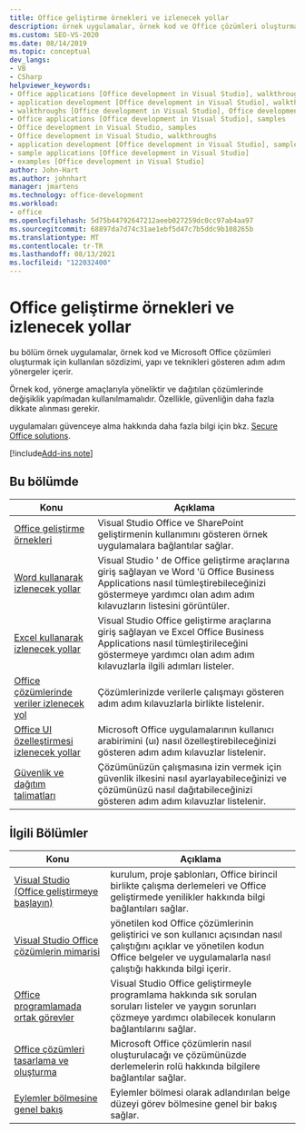 ```yaml
---
title: Office geliştirme örnekleri ve izlenecek yollar
description: örnek uygulamalar, örnek kod ve Office çözümleri oluşturmak için kullanılan sözdizimi, yapı ve teknikleri gösteren adım adım yönergeler hakkında bilgi edinin.
ms.custom: SEO-VS-2020
ms.date: 08/14/2019
ms.topic: conceptual
dev_langs:
- VB
- CSharp
helpviewer_keywords:
- Office applications [Office development in Visual Studio], walkthroughs
- application development [Office development in Visual Studio], walkthroughs
- walkthroughs [Office development in Visual Studio], Office development
- Office applications [Office development in Visual Studio], samples
- Office development in Visual Studio, samples
- Office development in Visual Studio, walkthroughs
- application development [Office development in Visual Studio], samples
- sample applications [Office development in Visual Studio]
- examples [Office development in Visual Studio]
author: John-Hart
ms.author: johnhart
manager: jmartens
ms.technology: office-development
ms.workload:
- office
ms.openlocfilehash: 5d75b44792647212aeeb027259dc0cc97ab4aa97
ms.sourcegitcommit: 68897da7d74c31ae1ebf5d47c7b5ddc9b108265b
ms.translationtype: MT
ms.contentlocale: tr-TR
ms.lasthandoff: 08/13/2021
ms.locfileid: "122032400"
---
```

# <a name="office-development-samples-and-walkthroughs"></a>Office geliştirme örnekleri ve izlenecek yollar
  bu bölüm örnek uygulamalar, örnek kod ve Microsoft Office çözümleri oluşturmak için kullanılan sözdizimi, yapı ve teknikleri gösteren adım adım yönergeler içerir.

 Örnek kod, yönerge amaçlarıyla yöneliktir ve dağıtılan çözümlerinde değişiklik yapılmadan kullanılmamalıdır. Özellikle, güvenliğin daha fazla dikkate alınması gerekir.

 uygulamaları güvenceye alma hakkında daha fazla bilgi için bkz. [Secure Office solutions](../vsto/securing-office-solutions.md).

[!include[Add-ins note](includes/addinsnote.md)]

## <a name="in-this-section"></a>Bu bölümde

|Konu|Açıklama|
|-----------|-----------------|
|[Office geliştirme örnekleri](../vsto/office-development-samples.md)|Visual Studio Office ve SharePoint geliştirmenin kullanımını gösteren örnek uygulamalara bağlantılar sağlar.|
|[Word kullanarak izlenecek yollar](../vsto/walkthroughs-using-word.md)|Visual Studio ' de Office geliştirme araçlarına giriş sağlayan ve Word 'ü Office Business Applications nasıl tümleştirebileceğinizi göstermeye yardımcı olan adım adım kılavuzların listesini görüntüler.|
|[Excel kullanarak izlenecek yollar](../vsto/walkthroughs-using-excel.md)|Visual Studio Office geliştirme araçlarına giriş sağlayan ve Excel Office Business Applications nasıl tümleştirileceğini göstermeye yardımcı olan adım adım kılavuzlarla ilgili adımları listeler.|
|[Office çözümlerinde veriler izlenecek yol](../vsto/data-in-office-solutions-walkthroughs.md)|Çözümlerinizde verilerle çalışmayı gösteren adım adım kılavuzlarla birlikte listelenir.|
|[Office UI özelleştirmesi izlenecek yollar](../vsto/office-ui-customization-walkthroughs.md)|Microsoft Office uygulamalarının kullanıcı arabirimini (uı) nasıl özelleştirebileceğinizi gösteren adım adım kılavuzlar listelenir.|
|[Güvenlik ve dağıtım talimatları](../vsto/security-and-deployment-walkthroughs.md)|Çözümünüzün çalışmasına izin vermek için güvenlik ilkesini nasıl ayarlayabileceğinizi ve çözümünüzü nasıl dağıtabileceğinizi gösteren adım adım kılavuzlar listelenir.|

## <a name="related-sections"></a>İlgili Bölümler

|Konu|Açıklama|
|-----------|-----------------|
|[Visual Studio &#40;Office geliştirmeye başlayın&#41;](../vsto/getting-started-office-development-in-visual-studio.md)|kurulum, proje şablonları, Office birincil birlikte çalışma derlemeleri ve Office geliştirmede yenilikler hakkında bilgi bağlantıları sağlar.|
|[Visual Studio Office çözümlerin mimarisi](../vsto/architecture-of-office-solutions-in-visual-studio.md)|yönetilen kod Office çözümlerinin geliştirici ve son kullanıcı açısından nasıl çalıştığını açıklar ve yönetilen kodun Office belgeler ve uygulamalarla nasıl çalıştığı hakkında bilgi içerir.|
|[Office programlamada ortak görevler](../vsto/common-tasks-in-office-programming.md)|Visual Studio Office geliştirmeyle programlama hakkında sık sorulan soruları listeler ve yaygın sorunları çözmeye yardımcı olabilecek konuların bağlantılarını sağlar.|
|[Office çözümleri tasarlama ve oluşturma](../vsto/designing-and-creating-office-solutions.md)|Microsoft Office çözümlerin nasıl oluşturulacağı ve çözümünüzde derlemelerin rolü hakkında bilgilere bağlantılar sağlar.|
|[Eylemler bölmesine genel bakış](../vsto/actions-pane-overview.md)|Eylemler bölmesi olarak adlandırılan belge düzeyi görev bölmesine genel bir bakış sağlar.|
